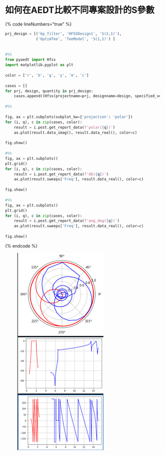 # 如何在AEDT比較不同專案設計的S參數

{% code lineNumbers="true" %}
```python
prj_design = [('bp_filter', 'HFSSDesign1', 'S(2,1)'), 
              ('OptimTee', 'TeeModel', 'S(1,1)') ]


#%%
from pyaedt import Hfss
import matplotlib.pyplot as plt

color = ['r', 'b', 'g', 'y', 'm', 'c']

cases = []
for prj, design, quantity in prj_design:
    cases.append((Hfss(projectname=prj, designname=design, specified_version='2022.1',), quantity))

#%%

fig, ax = plt.subplots(subplot_kw={'projection': 'polar'})
for (i, q), c in zip(cases, color):
    result = i.post.get_report_data(f'polar({q})')
    ax.plot(result.data_imag(), result.data_real(), color=c)

fig.show()

#%%
fig, ax = plt.subplots()
plt.grid()
for (i, q), c in zip(cases, color):
    result = i.post.get_report_data(f'db({q})')
    ax.plot(result.sweeps['Freq'], result.data_real(), color=c)

fig.show()

#%%
fig, ax = plt.subplots()
plt.grid()
for (i, q), c in zip(cases, color):
    result = i.post.get_report_data(f'ang_deg({q})')
    ax.plot(result.sweeps['Freq'], result.data_real(), color=c)

fig.show()
```
{% endcode %}

<figure><img src="../../.gitbook/assets/image (36).png" alt=""><figcaption></figcaption></figure>
